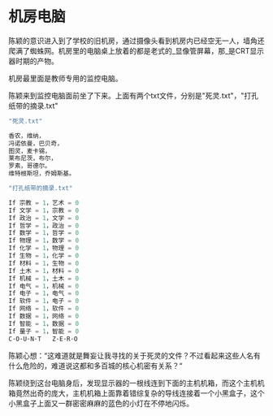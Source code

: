 # 机房电脑

陈颖的意识进入到了学校的旧机房，通过摄像头看到机房内已经空无一人，墙角还爬满了蜘蛛网。机房里的电脑桌上放着的都是老式的_显像管屏幕，那_是CRT显示器时期的产物。

机房最里面是教师专用的监控电脑。

陈颖来到监控电脑面前坐了下来。上面有两个txt文件，分别是"死灵.txt"，"打孔纸带的摘录.txt"

```c
"死灵.txt"

香农，维纳，
冯诺依曼，巴贝奇，
图灵，麦卡锡，
莱布尼茨，布尔，
罗素，哥德尔。
维特根斯坦，乔姆斯基。
```

```c
"打孔纸带的摘录.txt"

If 宗教 = 1，艺术 = 0
If 文学 = 1，宗教 = 0
If 政治 = 1，文学 = 0
If 哲学 = 1，政治 = 0
If 数学 = 1，哲学 = 0
If 物理 = 1，数学 = 0
If 化学 = 1，物理 = 0
If 生物 = 1，化学 = 0
If 材料 = 1，生物 = 0
If 土木 = 1，材料 = 0
If 机械 = 1，土木 = 0
If 电气 = 1，机械 = 0
If 电子 = 1，电气 = 0
If 软件 = 1，电子 = 0
If 网络 = 1，软件 = 0
If 数据 = 1，网络 = 0
If 智能 = 1，数据 = 0
If 量子 = 1，智能 = 0
C·O·U·N·T   Z·E·R·O
```

陈颖心想：“这难道就是舞妄让我寻找的关于死灵的文件？不过看起来这些人名有什么危险的，难道说这都和多百城的核心机密有关系？“

陈颖绕到这台电脑身后，发现显示器的一根线连到下面的主机机箱，而这个主机机箱竟然出奇的庞大，主机机箱上面靠着错综复杂的导线连接着一个小黑盒子，这个小黑盒子上面又一群密密麻麻的蓝色的小灯在不停地闪烁。

